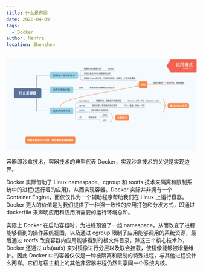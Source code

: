 ```yaml
---
title: 什么是容器
date: 2020-04-09
tags: 
  - Docker
author: Menfre
location: Shenzhen  
---
```


![什么是容器](/image/container.png) 

容器即沙盒技术，容器技术的典型代表 Docker，实现沙盒技术的关键是实现边界。

Docker 实际借助了 Linux namespace、cgroup 和 rootfs 技术来隔离和限制系统中的进程(运行着的应用)，从而实现容器。Docker 实际并非拥有一个 Container Engine，而仅仅作为一个辅助程序帮助我们在 Linux 上运行容器。Docker 更大的价值是为我们提供了一种强一致性的应用打包和分发方式，即通过 dockerfile 来声明应用和应用所需要的运行环境总和。

实际上 Docker 在启动容器时，为进程预设了一组 namespace，从而改变了进程能够看到的操作系统视图，以及通过 cgroup 限制了应用能够调用的系统资源，最后通过 rootfs 改变容器内应用能够看到的根文件目录。除这三个核心技术外，Docker 还通过 ufs(aufs) 来对镜像进行分层以及联合挂载，使镜像能够被增量维护。因此 Docker  中的容器仅仅是一种被隔离和限制的特殊进程，与其他进程没什么两样。它们与宿主机上的其他非容器进程仍然共享同一个系统内核。

 
 <comment/> 
 